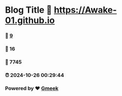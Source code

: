 # Blog Title :link: https://Awake-01.github.io 
### :page_facing_up: [9](https://Awake-01.github.io/tag.html) 
### :speech_balloon: 16 
### :hibiscus: 7745 
### :alarm_clock: 2024-10-26 00:29:44 
### Powered by :heart: [Gmeek](https://github.com/Meekdai/Gmeek)
